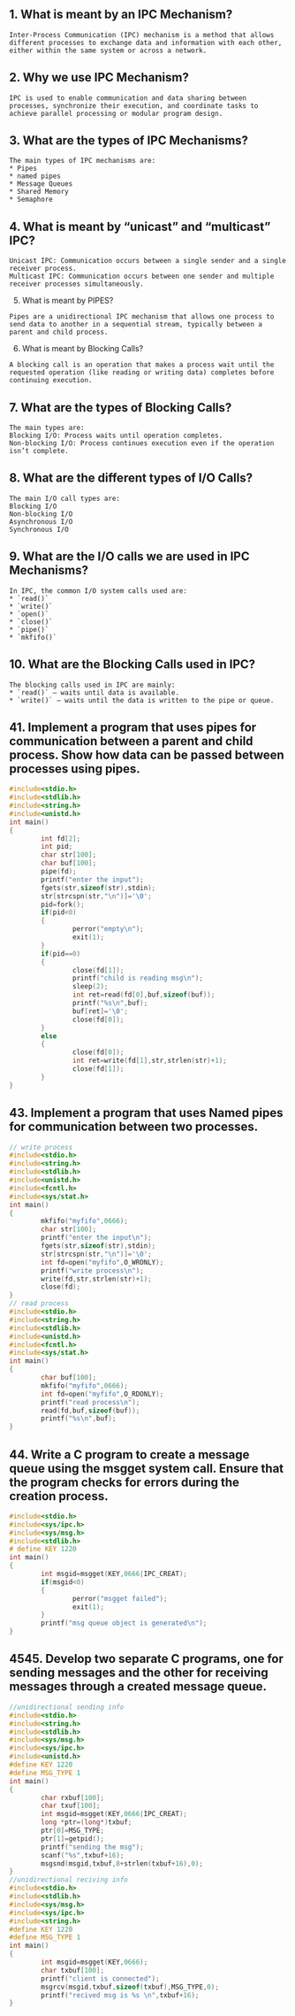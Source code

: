 ## 1. What is meant by an IPC Mechanism?
```
Inter-Process Communication (IPC) mechanism is a method that allows different processes to exchange data and information with each other, either within the same system or across a network.
```
## 2. Why we use IPC Mechanism?
```
IPC is used to enable communication and data sharing between processes, synchronize their execution, and coordinate tasks to achieve parallel processing or modular program design.
```
## 3. What are the types of IPC Mechanisms?
```
The main types of IPC mechanisms are:
* Pipes
* named pipes
* Message Queues
* Shared Memory
* Semaphore
```
## 4. What is meant by “unicast” and “multicast” IPC?
```
Unicast IPC: Communication occurs between a single sender and a single receiver process.
Multicast IPC: Communication occurs between one sender and multiple receiver processes simultaneously.
```
5. What is meant by PIPES?
```
Pipes are a unidirectional IPC mechanism that allows one process to send data to another in a sequential stream, typically between a parent and child process.
```
6. What is meant by Blocking Calls?
```
A blocking call is an operation that makes a process wait until the requested operation (like reading or writing data) completes before continuing execution.
```
## 7. What are the types of Blocking Calls?
```
The main types are:
Blocking I/O: Process waits until operation completes.
Non-blocking I/O: Process continues execution even if the operation isn’t complete.
```
## 8. What are the different types of I/O Calls?
```
The main I/O call types are:
Blocking I/O
Non-blocking I/O
Asynchronous I/O
Synchronous I/O
```
## 9. What are the I/O calls we are used in IPC Mechanisms?
```
In IPC, the common I/O system calls used are:
* `read()`
* `write()`
* `open()`
* `close()`
* `pipe()`
* `mkfifo()`
```
## 10. What are the Blocking Calls used in IPC?
```
The blocking calls used in IPC are mainly:
* `read()` — waits until data is available.
* `write()` — waits until the data is written to the pipe or queue.
```
## 41. Implement a program that uses pipes for communication between a parent and child process. Show how data can be passed between processes using pipes.
```c
#include<stdio.h>
#include<stdlib.h>
#include<string.h>
#include<unistd.h>
int main()
{
        int fd[2];
        int pid;
        char str[100];
        char buf[100];
        pipe(fd);
        printf("enter the input");
        fgets(str,sizeof(str),stdin);
        str[strcspn(str,"\n")]='\0';
        pid=fork();
        if(pid<0)
        {
                perror("empty\n");
                exit(1);
        }
        if(pid==0)
        {
                close(fd[1]);
                printf("child is reading msg\n");
                sleep(2);
                int ret=read(fd[0],buf,sizeof(buf));
                printf("%s\n",buf);
                buf[ret]='\0';
                close(fd[0]);
        }
        else
        {
                close(fd[0]);
                int ret=write(fd[1],str,strlen(str)+1);
                close(fd[1]);
        }
}
```
## 43. Implement a program that uses Named pipes for communication between two processes. 
```c
// write process
#include<stdio.h>
#include<string.h>
#include<stdlib.h>
#include<unistd.h>
#include<fcntl.h>
#include<sys/stat.h>
int main()
{
        mkfifo("myfifo",0666);
        char str[100];
        printf("enter the input\n");
        fgets(str,sizeof(str),stdin);
        str[strcspn(str,"\n")]='\0';
        int fd=open("myfifo",O_WRONLY);
        printf("write process\n");
        write(fd,str,strlen(str)+1);
        close(fd);
}
// read process
#include<stdio.h>
#include<string.h>
#include<stdlib.h>
#include<unistd.h>
#include<fcntl.h>
#include<sys/stat.h>
int main()
{
        char buf[100];
        mkfifo("myfifo",0666);
        int fd=open("myfifo",O_RDONLY);
        printf("read process\n");
        read(fd,buf,sizeof(buf));
        printf("%s\n",buf);
}
```
## 44. Write a C program to create a message queue using the msgget system call. Ensure that the program checks for errors during the creation process. 
```c
#include<stdio.h>
#include<sys/ipc.h>
#include<sys/msg.h>
#include<stdlib.h>
# define KEY 1220
int main()
{
        int msgid=msgget(KEY,0666|IPC_CREAT);
        if(msgid<0)
        {
                perror("msgget failed");
                exit(1);
        }
        printf("msg queue object is generated\n");
}
```
## 4545. Develop two separate C programs, one for sending messages and the other for receiving messages through a created message queue. 
```c
//unidirectional sending info
#include<stdio.h>
#include<string.h>
#include<stdlib.h>
#include<sys/msg.h>
#include<sys/ipc.h>
#include<unistd.h>
#define KEY 1220
#define MSG_TYPE 1
int main()
{
        char rxbuf[100];
        char txuf[100];
        int msgid=msgget(KEY,0666|IPC_CREAT);
        long *ptr=(long*)txbuf;
        ptr[0]=MSG_TYPE;
        ptr[1]=getpid();
        printf("sending the msg");
        scanf("%s",txbuf+16);
        msgsnd(msgid,txbuf,8+strlen(txbuf+16),0);
}
//unidirectional reciving info
#include<stdio.h>
#include<stdlib.h>
#include<sys/msg.h>
#include<sys/ipc.h>
#include<string.h>
#define KEY 1220
#define MSG_TYPE 1
int main()
{
        int msgid=msgget(KEY,0666);
        char txbuf[100];
        printf("client is connected");
        msgrcv(msgid,txbuf,sizeof(txbuf),MSG_TYPE,0);
        printf("recived msg is %s \n",txbuf+16);
}
```
